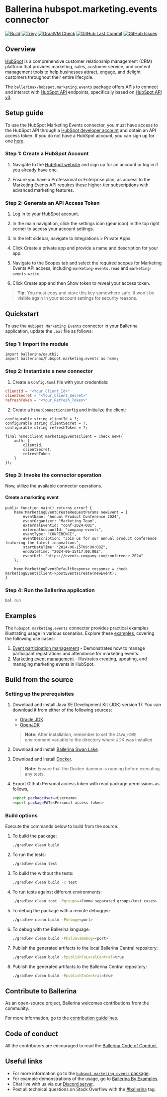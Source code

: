 
# Ballerina hubspot.marketing.events connector

[![Build](https://github.com/ballerina-platform/module-ballerinax-hubspot.marketing.events/actions/workflows/ci.yml/badge.svg)](https://github.com/ballerina-platform/module-ballerinax-hubspot.marketing.events/actions/workflows/ci.yml)
[![Trivy](https://github.com/ballerina-platform/module-ballerinax-hubspot.marketing.events/actions/workflows/trivy-scan.yml/badge.svg)](https://github.com/ballerina-platform/module-ballerinax-hubspot.marketing.events/actions/workflows/trivy-scan.yml)
[![GraalVM Check](https://github.com/ballerina-platform/module-ballerinax-hubspot.marketing.events/actions/workflows/build-with-bal-test-graalvm.yml/badge.svg)](https://github.com/ballerina-platform/module-ballerinax-hubspot.marketing.events/actions/workflows/build-with-bal-test-graalvm.yml)
[![GitHub Last Commit](https://img.shields.io/github/last-commit/ballerina-platform/module-ballerinax-hubspot.marketing.events.svg)](https://github.com/ballerina-platform/module-ballerinax-hubspot.marketing.events/commits/master)
[![GitHub Issues](https://img.shields.io/github/issues/ballerina-platform/ballerina-library/module/hubspot.marketing.events.svg?label=Open%20Issues)](https://github.com/ballerina-platform/ballerina-library/labels/module%hubspot.marketing.events)

## Overview

[HubSpot](https://www.hubspot.com/) is a comprehensive customer relationship management (CRM) platform that provides marketing, sales, customer service, and content management tools to help businesses attract, engage, and delight customers throughout their entire lifecycle.

The `ballerinax/hubspot.marketing.events` package offers APIs to connect and interact with [HubSpot API](https://developers.hubspot.com/docs/api/overview) endpoints, specifically based on [HubSpot API v3](https://developers.hubspot.com/docs/api/marketing/events).
## Setup guide

To use the HubSpot Marketing Events connector, you must have access to the HubSpot API through a [HubSpot developer account](https://developers.hubspot.com/) and obtain an API access token. If you do not have a HubSpot account, you can sign up for one [here](https://www.hubspot.com/products/get-started).

### Step 1: Create a HubSpot Account

1. Navigate to the [HubSpot website](https://www.hubspot.com/) and sign up for an account or log in if you already have one.

2. Ensure you have a Professional or Enterprise plan, as access to the Marketing Events API requires these higher-tier subscriptions with advanced marketing features.

### Step 2: Generate an API Access Token

1. Log in to your HubSpot account.

2. In the main navigation, click the settings icon (gear icon) in the top right corner to access your account settings.

3. In the left sidebar, navigate to Integrations > Private Apps.

4. Click Create a private app and provide a name and description for your app.

5. Navigate to the Scopes tab and select the required scopes for Marketing Events API access, including `marketing-events.read` and `marketing-events.write`.

6. Click Create app and then Show token to reveal your access token.

> **Tip:** You must copy and store this key somewhere safe. It won't be visible again in your account settings for security reasons.
## Quickstart

To use the `HubSpot Marketing Events` connector in your Ballerina application, update the `.bal` file as follows:

### Step 1: Import the module

```ballerina
import ballerina/oauth2;
import ballerinax/hubspot.marketing.events as hsme;
```

### Step 2: Instantiate a new connector

1. Create a `Config.toml` file with your credentials:

```toml
clientId = "<Your_Client_Id>"
clientSecret = "<Your_Client_Secret>"
refreshToken = "<Your_Refresh_Token>"
```

2. Create a `hsme:ConnectionConfig` and initialize the client:

```ballerina
configurable string clientId = ?;
configurable string clientSecret = ?;
configurable string refreshToken = ?;

final hsme:Client marketingEventsClient = check new({
    auth: {
        clientId,
        clientSecret,
        refreshToken
    }
});
```

### Step 3: Invoke the connector operation

Now, utilize the available connector operations.

#### Create a marketing event

```ballerina
public function main() returns error? {
    hsme:MarketingEventCreateRequestParams newEvent = {
        eventName: "Annual Product Conference 2024",
        eventOrganizer: "Marketing Team",
        externalEventId: "conf-2024-001",
        externalAccountId: "company-events",
        eventType: "CONFERENCE",
        eventDescription: "Join us for our annual product conference featuring the latest innovations",
        startDateTime: "2024-06-15T09:00:00Z",
        endDateTime: "2024-06-15T17:00:00Z",
        eventUrl: "https://events.company.com/conference-2024"
    };

    hsme:MarketingEventDefaultResponse response = check marketingEventsClient->postEventsCreate(newEvent);
}
```

### Step 4: Run the Ballerina application

```bash
bal run
```
## Examples

The `hubspot.marketing.events` connector provides practical examples illustrating usage in various scenarios. Explore these [examples](https://github.com/ballerina-platform/module-ballerinax-hubspot.marketing.events/tree/main/examples), covering the following use cases:

1. [Event participation management](https://github.com/ballerina-platform/module-ballerinax-hubspot.marketing.events/tree/main/examples/event_participation_management) - Demonstrates how to manage participant registrations and attendance for marketing events.
2. [Marketing event management](https://github.com/ballerina-platform/module-ballerinax-hubspot.marketing.events/tree/main/examples/marketing_event_management) - Illustrates creating, updating, and managing marketing events in HubSpot.
## Build from the source

### Setting up the prerequisites

1. Download and install Java SE Development Kit (JDK) version 17. You can download it from either of the following sources:

    * [Oracle JDK](https://www.oracle.com/java/technologies/downloads/)
    * [OpenJDK](https://adoptium.net/)

    > **Note:** After installation, remember to set the `JAVA_HOME` environment variable to the directory where JDK was installed.

2. Download and install [Ballerina Swan Lake](https://ballerina.io/).

3. Download and install [Docker](https://www.docker.com/get-started).

    > **Note**: Ensure that the Docker daemon is running before executing any tests.

4. Export Github Personal access token with read package permissions as follows,

    ```bash
    export packageUser=<Username>
    export packagePAT=<Personal access token>
    ```

### Build options

Execute the commands below to build from the source.

1. To build the package:

    ```bash
    ./gradlew clean build
    ```

2. To run the tests:

    ```bash
    ./gradlew clean test
    ```

3. To build the without the tests:

    ```bash
    ./gradlew clean build -x test
    ```

4. To run tests against different environments:

    ```bash
    ./gradlew clean test -Pgroups=<Comma separated groups/test cases>
    ```

5. To debug the package with a remote debugger:

    ```bash
    ./gradlew clean build -Pdebug=<port>
    ```

6. To debug with the Ballerina language:

    ```bash
    ./gradlew clean build -PbalJavaDebug=<port>
    ```

7. Publish the generated artifacts to the local Ballerina Central repository:

    ```bash
    ./gradlew clean build -PpublishToLocalCentral=true
    ```

8. Publish the generated artifacts to the Ballerina Central repository:

    ```bash
    ./gradlew clean build -PpublishToCentral=true
    ```

## Contribute to Ballerina

As an open-source project, Ballerina welcomes contributions from the community.

For more information, go to the [contribution guidelines](https://github.com/ballerina-platform/ballerina-lang/blob/master/CONTRIBUTING.md).

## Code of conduct

All the contributors are encouraged to read the [Ballerina Code of Conduct](https://ballerina.io/code-of-conduct).


## Useful links

* For more information go to the [`hubspot.marketing.events` package](https://central.ballerina.io/ballerinax/hubspot.marketing.events/latest).
* For example demonstrations of the usage, go to [Ballerina By Examples](https://ballerina.io/learn/by-example/).
* Chat live with us via our [Discord server](https://discord.gg/ballerinalang).
* Post all technical questions on Stack Overflow with the [#ballerina](https://stackoverflow.com/questions/tagged/ballerina) tag.
